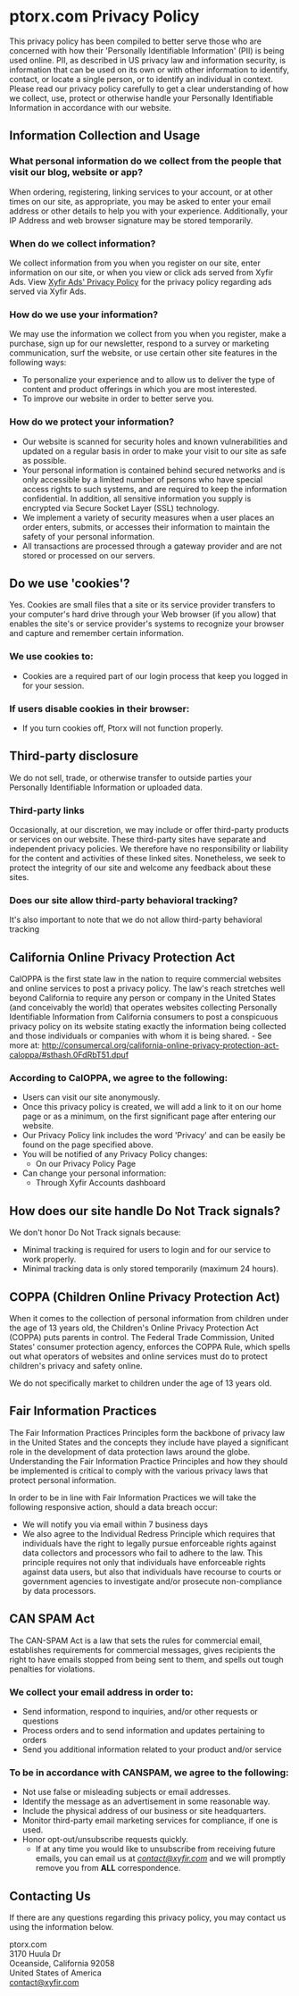 # ptorx.com Privacy Policy

This privacy policy has been compiled to better serve those who are concerned with how their 'Personally Identifiable Information' (PII) is being used online. PII, as described in US privacy law and information security, is information that can be used on its own or with other information to identify, contact, or locate a single person, or to identify an individual in context. Please read our privacy policy carefully to get a clear understanding of how we collect, use, protect or otherwise handle your Personally Identifiable Information in accordance with our website.

## Information Collection and Usage

### What personal information do we collect from the people that visit our blog, website or app?

When ordering, registering, linking services to your account, or at other times on our site, as appropriate, you may be asked to enter your email address or other details to help you with your experience. Additionally, your IP Address and web browser signature may be stored temporarily.

### When do we collect information?

We collect information from you when you register on our site, enter information on our site, or when you view or click ads served from Xyfir Ads. View [Xyfir Ads' Privacy Policy](https://xyfir.com/#/documentation/xyfir-ads/privacy) for the privacy policy regarding ads served via Xyfir Ads.

### How do we use your information?

We may use the information we collect from you when you register, make a purchase, sign up for our newsletter, respond to a survey or marketing communication, surf the website, or use certain other site features in the following ways:
- To personalize your experience and to allow us to deliver the type of content and product offerings in which you are most interested.
- To improve our website in order to better serve you.

### How do we protect your information?

- Our website is scanned for security holes and known vulnerabilities and updated on a regular basis in order to make your visit to our site as safe as possible.
- Your personal information is contained behind secured networks and is only accessible by a limited number of persons who have special access rights to such systems, and are required to keep the information confidential. In addition, all sensitive information you supply is encrypted via Secure Socket Layer (SSL) technology.
- We implement a variety of security measures when a user places an order enters, submits, or accesses their information to maintain the safety of your personal information.
- All transactions are processed through a gateway provider and are not stored or processed on our servers.

## Do we use 'cookies'?

Yes. Cookies are small files that a site or its service provider transfers to your computer's hard drive through your Web browser (if you allow) that enables the site's or service provider's systems to recognize your browser and capture and remember certain information.
    
### We use cookies to:

- Cookies are a required part of our login process that keep you logged in for your session.

### If users disable cookies in their browser:

- If you turn cookies off, Ptorx will not function properly.

## Third-party disclosure

We do not sell, trade, or otherwise transfer to outside parties your Personally Identifiable Information or uploaded data.

### Third-party links

Occasionally, at our discretion, we may include or offer third-party products or services on our website. These third-party sites have separate and independent privacy policies. We therefore have no responsibility or liability for the content and activities of these linked sites. Nonetheless, we seek to protect the integrity of our site and welcome any feedback about these sites.

### Does our site allow third-party behavioral tracking?

It's also important to note that we do not allow third-party behavioral tracking

## California Online Privacy Protection Act

CalOPPA is the first state law in the nation to require commercial websites and online services to post a privacy policy. The law's reach stretches well beyond California to require any person or company in the United States (and conceivably the world) that operates websites collecting Personally Identifiable Information from California consumers to post a conspicuous privacy policy on its website stating exactly the information being collected and those individuals or companies with whom it is being shared. - See more at: http://consumercal.org/california-online-privacy-protection-act-caloppa/#sthash.0FdRbT51.dpuf

### According to CalOPPA, we agree to the following:

- Users can visit our site anonymously.
- Once this privacy policy is created, we will add a link to it on our home page or as a minimum, on the first significant page after entering our website.
- Our Privacy Policy link includes the word 'Privacy' and can be easily be found on the page specified above.
- You will be notified of any Privacy Policy changes:
    - On our Privacy Policy Page
- Can change your personal information:
    - Through Xyfir Accounts dashboard

## How does our site handle Do Not Track signals?

We don't honor Do Not Track signals because:
- Minimal tracking is required for users to login and for our service to work properly.
- Minimal tracking data is only stored temporarily (maximum 24 hours).

## COPPA (Children Online Privacy Protection Act)

When it comes to the collection of personal information from children under the age of 13 years old, the Children's Online Privacy Protection Act (COPPA) puts parents in control. The Federal Trade Commission, United States' consumer protection agency, enforces the COPPA Rule, which spells out what operators of websites and online services must do to protect children's privacy and safety online.

We do not specifically market to children under the age of 13 years old.

## Fair Information Practices

The Fair Information Practices Principles form the backbone of privacy law in the United States and the concepts they include have played a significant role in the development of data protection laws around the globe. Understanding the Fair Information Practice Principles and how they should be implemented is critical to comply with the various privacy laws that protect personal information.

In order to be in line with Fair Information Practices we will take the following responsive action, should a data breach occur:
- We will notify you via email within 7 business days
- We also agree to the Individual Redress Principle which requires that individuals have the right to legally pursue enforceable rights against data collectors and processors who fail to adhere to the law. This principle requires not only that individuals have enforceable rights against data users, but also that individuals have recourse to courts or government agencies to investigate and/or prosecute non-compliance by data processors.

## CAN SPAM Act

The CAN-SPAM Act is a law that sets the rules for commercial email, establishes requirements for commercial messages, gives recipients the right to have emails stopped from being sent to them, and spells out tough penalties for violations.

### We collect your email address in order to:
- Send information, respond to inquiries, and/or other requests or questions
- Process orders and to send information and updates pertaining to orders
- Send you additional information related to your product and/or service

### To be in accordance with CANSPAM, we agree to the following:
- Not use false or misleading subjects or email addresses.
- Identify the message as an advertisement in some reasonable way.
- Include the physical address of our business or site headquarters.
- Monitor third-party email marketing services for compliance, if one is used.
- Honor opt-out/unsubscribe requests quickly.
    - If at any time you would like to unsubscribe from receiving future emails, you can email us at *contact@xyfir.com* and we will promptly remove you from **ALL** correspondence.

## Contacting Us

If there are any questions regarding this privacy policy, you may contact us using the information below.

ptorx.com \
3170 Huula Dr \
Oceanside, California 92058 \
United States of America \
contact@xyfir.com